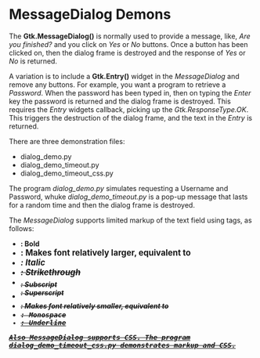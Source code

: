 # MessageDialog Demons

The **Gtk.MessageDialog()** is normally used to provide a message, like, *Are you finished?* and you click on *Yes* or *No*
buttons. Once a button has been clicked on, then the dialog frame is destroyed and the response of *Yes* or *No* is returned.

A variation is to include a **Gtk.Entry()** widget in the *MessageDialog* and remove any buttons. For example, you want 
a program to retrieve a *Password*. When the password has been typed in, then on typing the *Enter* key the password is
returned and the dialog frame is destroyed. This requires the *Entry* widgets callback, picking up the *Gtk.ResponseType.OK*.
This triggers the destruction of the dialog frame, and the text in the *Entry* is returned.

There are three demonstration files:

* dialog_demo.py
* dialog_demo_timeout.py
* dialog_demo_timeout_css.py

The program *dialog_demo.py* simulates requesting a Username and Password, whuke *dialog_demo_timeout.py* is a pop-up message 
that lasts for a random time and then the dialog frame is destroyed. 

The *MessageDialog* supports limited markup of the text field using tags, as follows:

* <b>: Bold
* <big>: Makes font relatively larger, equivalent to <span size="larger">
* <i>: Italic
* <s>: Strikethrough
* <sub>: Subscript
* <sup>: Superscript 
* <small>: Makes font relatively smaller, equivalent to <span size="smaller"> 
* <tt>: Monospace  
* <u>: Underline
  
Also *MessageDialog* supports CSS. The program *dialog_demo_timeout_css.py* demonstrates markup and CSS. 
